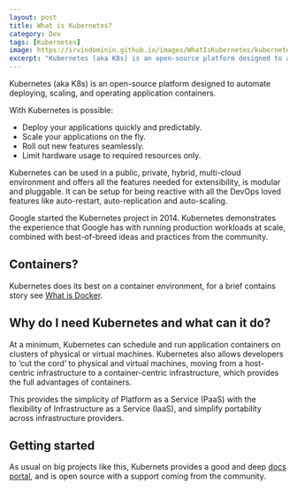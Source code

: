 ```yaml
---
layout: post
title: What is Kubernetes?
category: Dev
tags: [Kubernetes]
image: https://irvindominin.github.io/images/WhatIsKubernetes/kubernetes.jpg
excerpt: "Kubernetes (aka K8s) is an open-source platform designed to automate deploying, scaling, and operating application containers."
---
```


Kubernetes (aka K8s) is an open-source platform designed to automate deploying, scaling, and operating application containers.

With Kubernetes is possible:
 - Deploy your applications quickly and predictably.
 - Scale your applications on the fly.
 - Roll out new features seamlessly.
 - Limit hardware usage to required resources only.

Kubernetes can be used in a public, private, hybrid, multi-cloud environment and offers all the features needed for extensibility, is modular and pluggable.
It can be setup for being reactive with all the DevOps loved features like auto-restart, auto-replication and auto-scaling.

Google started the Kubernetes project in 2014. Kubernetes demonstrates the experience that Google has with running production workloads at scale, combined with best-of-breed ideas and practices from the community.

<h2>Containers?</h2>
Kubernetes does its best on a container environment, for a brief contains story see <a href="{{ site.baseurl }}{% post_url 2017-8-30-What-is-Docker %}">What is Docker</a>.

<h2>Why do I need Kubernetes and what can it do?</h2>
At a minimum, Kubernetes can schedule and run application containers on clusters of physical or virtual machines. Kubernetes also allows developers to ‘cut the cord’ to physical and virtual machines, moving from a host-centric infrastructure to a container-centric infrastructure, which provides the full advantages of containers.

This provides the simplicity of Platform as a Service (PaaS) with the flexibility of Infrastructure as a Service (IaaS), and simplify portability across infrastructure providers.

<h2>Getting started</h2>
As usual on big projects like this, Kubernets provides a good and deep <a href="https://kubernetes.io/docs/setup/pick-right-solution/">docs portal</a>, and is open source with a support coming from the community.
